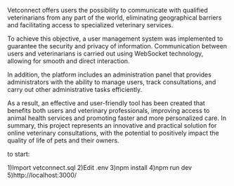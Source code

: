 Vetconnect offers users the possibility to communicate with qualified veterinarians from any part of the world, eliminating geographical barriers and facilitating access to specialized veterinary services.

To achieve this objective, a user management system was implemented to guarantee the security and privacy of information. Communication between users and veterinarians is carried out using WebSocket technology, allowing for smooth and direct interaction.

In addition, the platform includes an administration panel that provides administrators with the ability to manage users, track consultations, and carry out other administrative tasks efficiently.

As a result, an effective and user-friendly tool has been created that benefits both users and veterinary professionals, improving access to animal health services and promoting faster and more personalized care. In summary, this project represents an innovative and practical solution for online veterinary consultations, with the potential to positively impact the quality of life of pets and their owners.

to start:

1)Import vetconnect.sql 2)Edit .env 3)npm install 4)npm run dev 5)http://localhost:3000/
